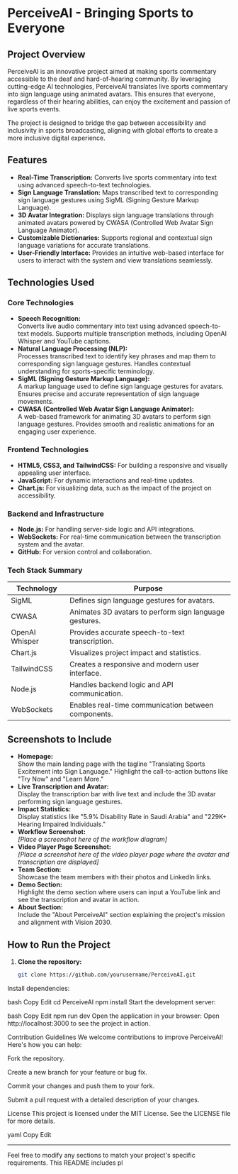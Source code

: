 # PerceiveAI - Bringing Sports to Everyone

## Project Overview
PerceiveAI is an innovative project aimed at making sports commentary accessible to the deaf and hard-of-hearing community. By leveraging cutting-edge AI technologies, PerceiveAI translates live sports commentary into sign language using animated avatars. This ensures that everyone, regardless of their hearing abilities, can enjoy the excitement and passion of live sports events.

The project is designed to bridge the gap between accessibility and inclusivity in sports broadcasting, aligning with global efforts to create a more inclusive digital experience.

## Features
- **Real-Time Transcription:** Converts live sports commentary into text using advanced speech-to-text technologies.
- **Sign Language Translation:** Maps transcribed text to corresponding sign language gestures using SigML (Signing Gesture Markup Language).
- **3D Avatar Integration:** Displays sign language translations through animated avatars powered by CWASA (Controlled Web Avatar Sign Language Animator).
- **Customizable Dictionaries:** Supports regional and contextual sign language variations for accurate translations.
- **User-Friendly Interface:** Provides an intuitive web-based interface for users to interact with the system and view translations seamlessly.

## Technologies Used

### Core Technologies
- **Speech Recognition:**  
  Converts live audio commentary into text using advanced speech-to-text models. Supports multiple transcription methods, including OpenAI Whisper and YouTube captions.
- **Natural Language Processing (NLP):**  
  Processes transcribed text to identify key phrases and map them to corresponding sign language gestures. Handles contextual understanding for sports-specific terminology.
- **SigML (Signing Gesture Markup Language):**  
  A markup language used to define sign language gestures for avatars. Ensures precise and accurate representation of sign language movements.
- **CWASA (Controlled Web Avatar Sign Language Animator):**  
  A web-based framework for animating 3D avatars to perform sign language gestures. Provides smooth and realistic animations for an engaging user experience.

### Frontend Technologies
- **HTML5, CSS3, and TailwindCSS:** For building a responsive and visually appealing user interface.
- **JavaScript:** For dynamic interactions and real-time updates.
- **Chart.js:** For visualizing data, such as the impact of the project on accessibility.

### Backend and Infrastructure
- **Node.js:** For handling server-side logic and API integrations.
- **WebSockets:** For real-time communication between the transcription system and the avatar.
- **GitHub:** For version control and collaboration.

### Tech Stack Summary
| Technology        | Purpose                                                             |
|-------------------|---------------------------------------------------------------------|
| SigML             | Defines sign language gestures for avatars.                         |
| CWASA             | Animates 3D avatars to perform sign language gestures.               |
| OpenAI Whisper    | Provides accurate speech-to-text transcription.                      |
| Chart.js          | Visualizes project impact and statistics.                           |
| TailwindCSS       | Creates a responsive and modern user interface.                     |
| Node.js           | Handles backend logic and API communication.                        |
| WebSockets        | Enables real-time communication between components.                 |

## Screenshots to Include
- **Homepage:**  
  Show the main landing page with the tagline "Translating Sports Excitement into Sign Language." Highlight the call-to-action buttons like "Try Now" and "Learn More."
- **Live Transcription and Avatar:**  
  Display the transcription bar with live text and include the 3D avatar performing sign language gestures.
- **Impact Statistics:**  
  Display statistics like "5.9% Disability Rate in Saudi Arabia" and "229K+ Hearing Impaired Individuals."
- **Workflow Screenshot:**  
  _[Place a screenshot here of the workflow diagram]_
- **Video Player Page Screenshot:**  
  _[Place a screenshot here of the video player page where the avatar and transcription are displayed]_
- **Team Section:**  
  Showcase the team members with their photos and LinkedIn links.
- **Demo Section:**  
  Highlight the demo section where users can input a YouTube link and see the transcription and avatar in action.
- **About Section:**  
  Include the "About PerceiveAI" section explaining the project's mission and alignment with Vision 2030.

## How to Run the Project
1. **Clone the repository:**
   ```bash
   git clone https://github.com/yourusername/PerceiveAI.git

Install dependencies:

bash
Copy
Edit
cd PerceiveAI
npm install
Start the development server:

bash
Copy
Edit
npm run dev
Open the application in your browser: Open http://localhost:3000 to see the project in action.

Contribution Guidelines
We welcome contributions to improve PerceiveAI! Here's how you can help:

Fork the repository.

Create a new branch for your feature or bug fix.

Commit your changes and push them to your fork.

Submit a pull request with a detailed description of your changes.

License
This project is licensed under the MIT License. See the LICENSE file for more details.

yaml
Copy
Edit

---

Feel free to modify any sections to match your project's specific requirements. This README includes pl
